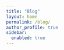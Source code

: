 ```yaml
---
title: "Blog"
layout: home
permalink: /blog/
author_profile: true
sidebar:
  enabled: true
---
```


